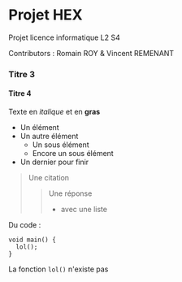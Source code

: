 # Projet HEX

Projet licence informatique L2 S4

Contributors : Romain ROY & Vincent REMENANT

### Titre 3

#### Titre 4

Texte en *italique* et en **gras**

* Un élément
* Un autre élément
	* Un sous élément
	* Encore un sous élément
* Un dernier pour finir

> Une citation
>> Une réponse
>> * avec une liste

Du code :

    void main() {
      lol();
    }

La fonction `lol()` n'existe pas
